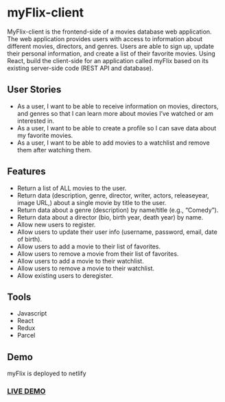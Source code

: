 # myFlix-client

MyFlix-client is the frontend-side of a movies database web application. The web
application provides users with access to information about different
movies, directors, and genres. Users are able to sign up, update their
personal information, and create a list of their favorite movies.
Using React, build the client-side for an application called myFlix based on its existing
server-side code (REST API and database).

## User Stories

- As a user, I want to be able to receive information on movies, directors, and genres so that I
can learn more about movies I’ve watched or am interested in.
- As a user, I want to be able to create a profile so I can save data about my favorite movies.
- As a user, I want to be able to add movies to a watchlist and remove them after watching them. 

## Features

- Return a list of ALL movies to the user.
- Return data (description, genre, director, writer, actors, releaseyear, image URL,) about a
  single movie by title to the user.
- Return data about a genre (description) by name/title (e.g., “Comedy”).
- Return data about a director (bio, birth year, death year) by name.
- Allow new users to register.
- Allow users to update their user info (username, password, email, date of birth).
- Allow users to add a movie to their list of favorites.
- Allow users to remove a movie from their list of favorites.
- Allow users to add a movie to their watchlist.
- Allow users to remove a movie to their watchlist.
- Allow existing users to deregister.

## Tools

- Javascript
- React
- Redux
- Parcel

## Demo

myFlix is deployed to netlify
### <a href="https://myflixandchill.herokuapp.com/">LIVE DEMO</a>
